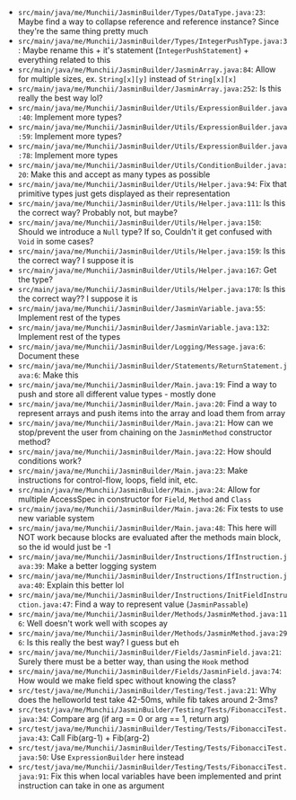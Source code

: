 - `src/main/java/me/Munchii/JasminBuilder/Types/DataType.java:23`: Maybe find a way to collapse reference and reference instance? Since they're the same thing pretty much
- `src/main/java/me/Munchii/JasminBuilder/Types/IntegerPushType.java:3`: Maybe rename this + it's statement (`IntegerPushStatement`) + everything related to this
- `src/main/java/me/Munchii/JasminBuilder/JasminArray.java:84`: Allow for multiple sizes, ex. `String[x][y]` instead of `String[x][x]`
- `src/main/java/me/Munchii/JasminBuilder/JasminArray.java:252`: Is this really the best way lol?
- `src/main/java/me/Munchii/JasminBuilder/Utils/ExpressionBuilder.java:40`: Implement more types?
- `src/main/java/me/Munchii/JasminBuilder/Utils/ExpressionBuilder.java:59`: Implement more types?
- `src/main/java/me/Munchii/JasminBuilder/Utils/ExpressionBuilder.java:78`: Implement more types
- `src/main/java/me/Munchii/JasminBuilder/Utils/ConditionBuilder.java:20`: Make this and accept as many types as possible
- `src/main/java/me/Munchii/JasminBuilder/Utils/Helper.java:94`: Fix that primitive types just gets displayed as their representation
- `src/main/java/me/Munchii/JasminBuilder/Utils/Helper.java:111`: Is this the correct way? Probably not, but maybe?
- `src/main/java/me/Munchii/JasminBuilder/Utils/Helper.java:150`: Should we introduce a `Null` type? If so, Couldn't it get confused with `Void` in some cases?
- `src/main/java/me/Munchii/JasminBuilder/Utils/Helper.java:159`: Is this the correct way? I suppose it is
- `src/main/java/me/Munchii/JasminBuilder/Utils/Helper.java:167`: Get the type?
- `src/main/java/me/Munchii/JasminBuilder/Utils/Helper.java:170`: Is this the correct way?? I suppose it is
- `src/main/java/me/Munchii/JasminBuilder/JasminVariable.java:55`: Implement rest of the types
- `src/main/java/me/Munchii/JasminBuilder/JasminVariable.java:132`: Implement rest of the types
- `src/main/java/me/Munchii/JasminBuilder/Logging/Message.java:6`: Document these
- `src/main/java/me/Munchii/JasminBuilder/Statements/ReturnStatement.java:6`: Make this
- `src/main/java/me/Munchii/JasminBuilder/Main.java:19`: Find a way to push and store all different value types - mostly done
- `src/main/java/me/Munchii/JasminBuilder/Main.java:20`: Find a way to represent arrays and push items into the array and load them from array
- `src/main/java/me/Munchii/JasminBuilder/Main.java:21`: How can we stop/prevent the user from chaining on the `JasminMethod` constructor method?
- `src/main/java/me/Munchii/JasminBuilder/Main.java:22`: How should conditions work?
- `src/main/java/me/Munchii/JasminBuilder/Main.java:23`: Make instructions for control-flow, loops, field init, etc.
- `src/main/java/me/Munchii/JasminBuilder/Main.java:24`: Allow for multiple AccessSpec in constructor for `Field`, `Method` and `Class`
- `src/main/java/me/Munchii/JasminBuilder/Main.java:26`: Fix tests to use new variable system
- `src/main/java/me/Munchii/JasminBuilder/Main.java:48`: This here will NOT work because blocks are evaluated after the methods main block, so the id would just be -1
- `src/main/java/me/Munchii/JasminBuilder/Instructions/IfInstruction.java:39`: Make a better logging system
- `src/main/java/me/Munchii/JasminBuilder/Instructions/IfInstruction.java:40`: Explain this better lol
- `src/main/java/me/Munchii/JasminBuilder/Instructions/InitFieldInstruction.java:47`: Find a way to represent value (`JasminPassable`)
- `src/main/java/me/Munchii/JasminBuilder/Methods/JasminMethod.java:116`: Well doesn't work well with scopes ay
- `src/main/java/me/Munchii/JasminBuilder/Methods/JasminMethod.java:296`: Is this really the best way? I guess but eh
- `src/main/java/me/Munchii/JasminBuilder/Fields/JasminField.java:21`: Surely there must be a better way, than using the `Hook` method
- `src/main/java/me/Munchii/JasminBuilder/Fields/JasminField.java:74`: How would we make field spec without knowing the class?
- `src/test/java/me/Munchii/JasminBuilder/Testing/Test.java:21`: Why does the helloworld test take 42-50ms, while fib takes around 2-3ms?
- `src/test/java/me/Munchii/JasminBuilder/Testing/Tests/FibonacciTest.java:34`: Compare arg (if arg == 0 or arg == 1, return arg)
- `src/test/java/me/Munchii/JasminBuilder/Testing/Tests/FibonacciTest.java:43`: Call Fib(arg-1) + Fib(arg-2)
- `src/test/java/me/Munchii/JasminBuilder/Testing/Tests/FibonacciTest.java:50`: Use `ExpressionBuilder` here instead
- `src/test/java/me/Munchii/JasminBuilder/Testing/Tests/FibonacciTest.java:91`: Fix this when local variables have been implemented and print instruction can take in one as argument